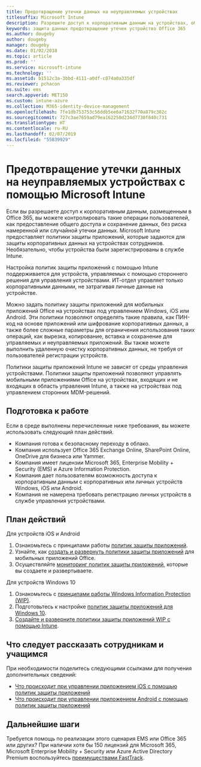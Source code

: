 ```yaml
---
title: Предотвращение утечки данных на неуправляемых устройствах
titlesuffix: Microsoft Intune
description: Разрешите доступ к корпоративным данным на устройствах, обеспечив защиту от утечки данных с помощью Microsoft Intune.
keywords: защита данных предотвращение утечек устройство Office 365
ms.author: dougeby
author: dougeby
manager: dougeby
ms.date: 01/02/2018
ms.topic: article
ms.prod: ''
ms.service: microsoft-intune
ms.technology: ''
ms.assetid: b1512c3a-3bbd-4111-a0df-c874a0a335df
ms.reviewer: pchacon
ms.suite: ems
search.appverid: MET150
ms.custom: intune-azure
ms.collection: M365-identity-device-management
ms.openlocfilehash: 7fe1db753753c56ddb5ee6a71632f70a879c382c
ms.sourcegitcommit: 727c3ae7659ad79ea162250d234d7730f840c731
ms.translationtype: HT
ms.contentlocale: ru-RU
ms.lasthandoff: 02/07/2019
ms.locfileid: "55839929"
---
```

# <a name="prevent-data-leaks-on-non-managed-devices-using-microsoft-intune"></a>Предотвращение утечки данных на неуправляемых устройствах с помощью Microsoft Intune

Если вы разрешаете доступ к корпоративным данным, размещенным в Office 365, вы можете контролировать такие операции пользователей, как предоставление общего доступа и сохранение данных, без риска намеренной или случайной утечки данных. Microsoft Intune предоставляет политики защиты приложений, которые задаются для защиты корпоративных данных на устройствах сотрудников. Необязательно, чтобы устройства были зарегистрированы в службе Intune. 

Настройка политик защиты приложений с помощью Intune поддерживается для устройств, управляемых с помощью стороннего решения для управления устройствами. ИТ-отдел управляет только корпоративными данными, не затрагивая личные данные на устройстве. 

Можно задать политику защиты приложений для мобильных приложений Office на устройствах под управлением Windows, iOS или Android. Эти политики позволяют определять такие правила, как ПИН-код на основе приложений или шифрование корпоративных данных, а также более сложные параметры для ограничения использования таких операций, как вырезка, копирование, вставка и сохранение для управляемых и неуправляемых приложений. Вы также можете выполнить удаленную очистку корпоративных данных, не требуя от пользователей регистрации устройств. 

Политики защиты приложений Intune не зависят от среды управления устройствами. Политики защиты приложений позволяют управлять мобильными приложениями Office на устройствах, входящих и не входящих в область управления Intune, а также на устройствах под управлением сторонних MDM-решений. 

## <a name="before-you-begin"></a>Подготовка к работе

Если в среде выполнены перечисленные ниже требования, вы можете использовать следующий план действий.
* Компания готова к безопасному переходу в облако.
* Компания использует Office 365 Exchange Online, SharePoint Online, OneDrive для бизнеса или Yammer.
* Компания имеет лицензии Microsoft 365, Enterprise Mobility + Security (EMS) и Azure Information Protection.
* Компания дает пользователям возможность доступа к корпоративным данным с корпоративных или личных устройств Windows, iOS или Android. 
* Компания не намерена требовать регистрацию личных устройств в службе управления устройствами. 

## <a name="action-plan"></a>План действий

Для устройств iOS и Android 

1. Ознакомьтесь с принципами работы [политик защиты приложений](app-protection-policy.md).
2. Узнайте, как [создать и развернуть политики защиты приложений](app-protection-policies.md) для мобильных приложений Office. 
3. Осуществляйте [мониторинг политик защиты приложений](app-protection-policies-monitor.md), которые вы создаете и развертываете. 

Для устройств Windows 10 

1. Ознакомьтесь с [принципами работы Windows Information Protection (WIP)](https://docs.microsoft.com/windows/threat-protection/windows-information-protection/protect-enterprise-data-using-wip). 
2. Подготовьтесь к настройке [политик защиты приложений для Windows 10](app-protection-policies-configure-windows-10.md).
3. [Создайте и разверните политики защиты приложений WIP с помощью Intune](windows-information-protection-policy-create.md).

## <a name="what-to-tell-employees-and-students"></a>Что следует рассказать сотрудникам и учащимся

При необходимости поделитесь следующими ссылками для получения дополнительных сведений: 
* [Что происходит при управлении приложением iOS с помощью политик защиты приложений](app-protection-enabled-apps-ios.md)
* [Что происходит при управлении приложением Android с помощью политик защиты приложений](app-protection-enabled-apps-android.md) 

## <a name="next-steps"></a>Дальнейшие шаги

Требуется помощь по реализации этого сценария EMS или Office 365 или других? При наличии хотя бы 150 лицензий для Microsoft 365, Microsoft Enterprise Mobility + Security или Azure Active Directory Premium воспользуйтесь [преимуществами FastTrack](https://docs.microsoft.com/enterprise-mobility-security/solutions/enterprise-mobility-fasttrack-program). 
